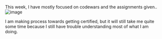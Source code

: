 This week, I have mostly focused on codewars and the assignments given..
![image](https://github.com/user-attachments/assets/491eae90-9ad2-45ad-a028-9a20ad89fadc)

I am making process towards getting certified, but it will still take me quite some time because I still have trouble understanding most of what I am doing.
